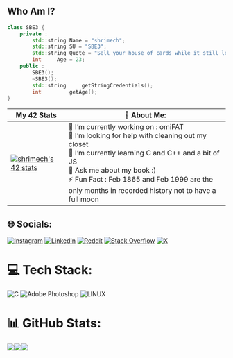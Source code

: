 ## **Who Am I?**

```cpp
class SBE3 {
	private :
		std::string	Name = "shrimech";
		std::string	SU = "SBE3";
		std::string	Quote = "Sell your house of cards while it still looks like a castle";
		int		Age = 23;
	public :
		SBE3();
		~SBE3();
		std::string 	getStringCredentials();
		int	    	getAge();
}
```
| My 42 Stats | 💫 About Me: | 
| --- | --- |
| [![shrimech's 42 stats](https://badge.mediaplus.ma/binary/shrimech)](https://profile.intra.42.fr/users/shrimech) | 🔭 I’m currently working on : omiFAT <br>🤝 I’m looking for help with cleaning out my closet<br>🌱 I’m currently learning C and C++ and a bit of JS <br>💬 Ask me about my book :)<br>⚡ Fun Fact : Feb 1865 and Feb 1999 are the only months in recorded history not to have a full moon




## 🌐 Socials:
[![Instagram](https://img.shields.io/badge/Instagram-%23E4405F.svg?logo=Instagram&logoColor=white)](https://instagram.com/shrimech) [![LinkedIn](https://img.shields.io/badge/LinkedIn-%230077B5.svg?logo=linkedin&logoColor=white)](https://www.linkedin.com/in/salah-eddine-hrimeche-40423b1a6/) [![Reddit](https://img.shields.io/badge/Reddit-%23FF4500.svg?logo=Reddit&logoColor=white)](https://www.reddit.com/user/ApprehensiveSafe4882/) [![Stack Overflow](https://img.shields.io/badge/-Stackoverflow-FE7A16?logo=stack-overflow&logoColor=white)](https://stackoverflow.com/users/29981852/salah-eddine-hrimeche) [![X](https://img.shields.io/badge/x-%23000000.svg?logo=x&logoColor=white)](https://x.com/seh_hse)  

# 💻 Tech Stack:
![C](https://img.shields.io/badge/c-%2300599C.svg?style=for-the-badge&logo=c&logoColor=white) ![Adobe Photoshop](https://img.shields.io/badge/adobephotoshop-%2331A8FF.svg?style=for-the-badge&logo=adobephotoshop&logoColor=white) ![LINUX](https://img.shields.io/badge/Linux-FCC624?style=for-the-badge&logo=linux&logoColor=black)
# 📊 GitHub Stats:
![](https://github-readme-stats.vercel.app/api?username=shrimech&theme=shades-of-purple&hide_border=false&include_all_commits=false&count_private=true)![](https://github-readme-streak-stats.herokuapp.com/?user=shrimech&theme=shades-of-purple&hide_border=false)![  ](https://github-readme-stats.vercel.app/api/top-langs/?username=shrimech&theme=shades-of-purple&hide_border=false&include_all_commits=false&count_private=true&layout=compact)
